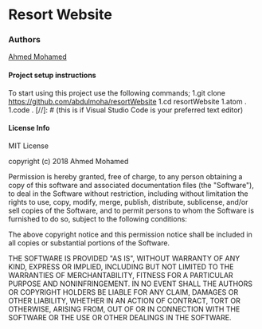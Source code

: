 # Resort Website


### Authors
[Ahmed Mohamed](https://github.com/abdulmoha)


#### Project setup instructions
To start using this project use the following commands;
1.git clone https://github.com/abdulmoha/resortWebsite
1.cd resortWebsite
1.atom .
1.code . [//]: # (this is if Visual Studio Code is your preferred text editor)

#### License Info
MIT License

copyright (c) 2018 Ahmed Mohamed

Permission is hereby granted, free of charge, to any person obtaining a copy of this software and associated documentation files (the "Software"), to deal in the Software without restriction, including without limitation the rights to use, copy, modify, merge, publish, distribute, sublicense, and/or sell copies of the Software, and to permit persons to whom the Software is furnished to do so, subject to the following conditions:

The above copyright notice and this permission notice shall be included in all copies or substantial portions of the Software.

THE SOFTWARE IS PROVIDED "AS IS", WITHOUT WARRANTY OF ANY KIND, EXPRESS OR IMPLIED, INCLUDING BUT NOT LIMITED TO THE WARRANTIES OF MERCHANTABILITY, FITNESS FOR A PARTICULAR PURPOSE AND NONINFRINGEMENT. IN NO EVENT SHALL THE AUTHORS OR COPYRIGHT HOLDERS BE LIABLE FOR ANY CLAIM, DAMAGES OR OTHER LIABILITY, WHETHER IN AN ACTION OF CONTRACT, TORT OR OTHERWISE, ARISING FROM, OUT OF OR IN CONNECTION WITH THE SOFTWARE OR THE USE OR OTHER DEALINGS IN THE SOFTWARE.
